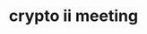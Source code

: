---
credit:
- Husnain R
- Anakin
- Nebu
- Heassam
- Pranav
featured: false
recording: ''
slides: crypto_ii_meeting.pdf
tags:
- ECC
- RSA Technicals
- Attacks on crypto Schemes
- AES Modes
time_close: ''
time_start: 2021-09-26T19:00:00.000000Z
title: crypto ii meeting
week_number: 3
---